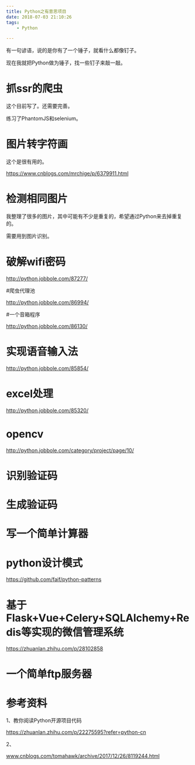 ```yaml
---
title: Python之有意思项目
date: 2018-07-03 21:10:26
tags:
	- Python

---
```




有一句谚语，说的是你有了一个锤子，就看什么都像钉子。

现在我就把Python做为锤子，找一些钉子来敲一敲。

# 抓ssr的爬虫

这个目前写了。还需要完善。

练习了PhantomJS和selenium。

# 图片转字符画

这个是很有用的。

https://www.cnblogs.com/mrchige/p/6379911.html

# 检测相同图片

我整理了很多的图片，其中可能有不少是重复的，希望通过Python来去掉重复的。

需要用到图片识别。

# 破解wifi密码

http://python.jobbole.com/87277/

#爬虫代理池

http://python.jobbole.com/86994/

#一个音箱程序

http://python.jobbole.com/86130/

# 实现语音输入法

http://python.jobbole.com/85854/

# excel处理

http://python.jobbole.com/85320/

# opencv

http://python.jobbole.com/category/project/page/10/

# 识别验证码

# 生成验证码

# 写一个简单计算器

# python设计模式

https://github.com/faif/python-patterns

# 基于Flask+Vue+Celery+SQLAlchemy+Redis等实现的微信管理系统

https://zhuanlan.zhihu.com/p/28102858

# 一个简单ftp服务器



# 参考资料

1、教你阅读Python开源项目代码

https://zhuanlan.zhihu.com/p/22275595?refer=python-cn

2、

www.cnblogs.com/tomahawk/archive/2017/12/26/8119244.html
